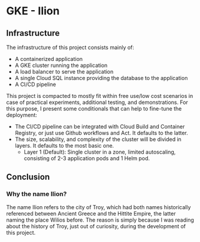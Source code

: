 # GKE - Ilion

## Infrastructure

The infrastructure of this project consists mainly of:
- A containerized application
- A GKE cluster running the application
- A load balancer to serve the application
- A single Cloud SQL instance providing the database to the application
- A CI/CD pipeline

This project is compacted to mostly fit within free use/low cost scenarios in case of practical experiments, additional testing, and demonstrations. For this purpose, I present some conditionals that can help to fine-tune the deployment:
- The CI/CD pipeline can be integrated with Cloud Build and Container Registry, or just use Github workflows and Act. It defaults to the latter.
- The size, scalability, and complexity of the cluster will be divided in layers. It defaults to the most basic one.
   - Layer 1 (Default): Single cluster in a zone, limited autoscaling, consisting of 2-3 application pods and 1 Helm pod.

## Conclusion

### Why the name Ilion?

The name Ilion refers to the city of Troy, which had both names historically referenced between Ancient Greece and the Hittite Empire, the latter naming the place Wilios before. The reason is simply because I was reading about the history of Troy, just out of curiosity, during the development of this project.
